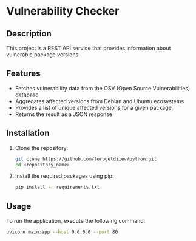 # Vulnerability Checker

## Description

This project is a REST API service that provides information about vulnerable package versions.

## Features

- Fetches vulnerability data from the OSV (Open Source Vulnerabilities) database
- Aggregates affected versions from Debian and Ubuntu ecosystems
- Provides a list of unique affected versions for a given package
- Returns the result as a JSON response

## Installation

1. Clone the repository:
    ```bash
    git clone https://github.com/torogeldiiev/python.git
    cd <repository_name>
    ```

2. Install the required packages using pip:
    ```bash
    pip install -r requirements.txt
    ```

## Usage

To run the application, execute the following command:
```bash
uvicorn main:app --host 0.0.0.0 --port 80
